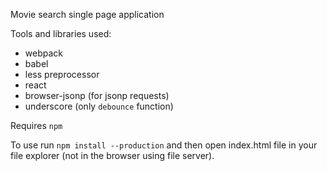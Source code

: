 Movie search single page application

Tools and libraries used:
- webpack
- babel
- less preprocessor
- react
- browser-jsonp (for jsonp requests)
- underscore (only `debounce` function)

Requires `npm`

To use run `npm install --production` and then open index.html file in your file explorer (not in the browser using file server).
